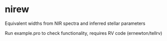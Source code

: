 # nirew
Equivalent widths from NIR spectra and inferred stellar parameters

Run example.pro to check functionality, requires RV code (ernewton/tellrv)
